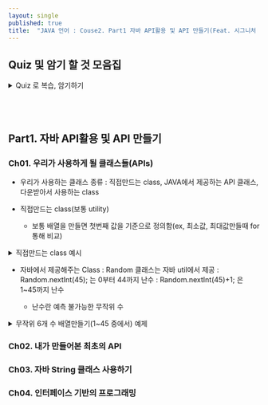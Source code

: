 ```yaml
---
layout: single
published: true
title:  "JAVA 언어 : Couse2. Part1 자바 API활용 및 API 만들기(Feat. 시그니처 백엔드 강의)"
---
```



## Quiz 및 암기 할 것 모음집


<details>
  <summary>
    Quiz 로 복습, 암기하기
  </summary>
<div markdown="1">
  <br>



<details>
  <summary>
    답안지
  </summary>

<div markdown="1">
  <br>




</div>
</details>



</div>
</details>

  <br>
  
  <br>
  


  <br>
  


## Part1. 자바 API활용 및 API 만들기

### Ch01. 우리가 사용하게 될 클래스들(APIs) 

* 우리가 사용하는 클래스 종류
  : 직접만드는 class, JAVA에서 제공하는 API 클래스, 다운받아서 사용하는 class

* 직접만드는 class(보통 utility)
  - 보통 배열을 만들면 첫번째 값을 기준으로 정의함(ex, 최소값, 최대값만들때 for 통해 비교)

<details>
  <summary>
    직접만드는 class 예시
  </summary>

<div markdown="1">
  <br>


 - 최소값, 최대값 클래스를 만들고..

```java
public class MinMaxFindler {
    private MinMaxFindler(){   }
    public static int findMin(int[] arr){ 
        int min=arr[0]; // 초기값
        for(int i=1;i<arr.length;i++){
            if(arr[i]<min){ 
                min=arr[i];
            }//
        }//
        return min;
    }
    public static int findMax(int[] arr){
        int max=arr[0]; // 초기값
        for(int i=1;i<arr.length;i++){
            if(arr[i]>max){
                max=arr[i];
            }//
        }//
        return max;
    }
}
```

- 사용하는 예시

```java
import fc.java.model2.MinMaxFindler;

public class MinMaxFinderTest {
    public static void main(String[] args) {
        int[] arr={5,3,9,1,7};
        int min=MinMaxFindler.findMin(arr);
        int max=MinMaxFindler.findMax(arr);
        System.out.println("min = " + min); // 1
        System.out.println("max = " + max); // 9
    }
}
```

</div>
</details>


* 자바에서 제공해주는 Class
  : Random 클래스는 자바 util에서 제공
  : Random.nextInt(45); 는 0부터 44까지 난수
  : Random.nextInt(45)+1; 은 1~45까지 난수

  - 난수란 예측 불가능한 무작위 수


<details>
  <summary>
    무작위 6개 수 배열만들기(1~45 중에서) 예제
  </summary>

<div markdown="1">
  <br>

```java
import java.util.Random;

public class RandomAPI {
    public static void main(String[] args) {
        Random rand=new Random();
        int[] arr=new int[6];
        int i=0; // 저장위치(pos)
        while (i<6){
            int num=rand.nextInt(45)+1; // 1~45 중에 숫자 하나 고르기
            boolean isDuplicate=false; // 기본으로 겹치지 않는다
            for(int j=0;j<i;j++){ //i번째 배열 숫자와 그전까지 숫자 중복하는지 확인하기
                if(arr[j]==num){ 
                    isDuplicate=true; //같으면 트루 >>겹친다로
                    break;
                }//
            }//
            if(!isDuplicate){ // 겹치지 않으면 다음 i++ 생성(i번째에 넘버 저장후 i에 1더해줌)
                arr[i++]=num;
            }
        }//
        for(int num : arr){
            System.out.print(num+" ");
        }
    }
}
```


</div>
</details>




### Ch02. 내가 만들어본 최초의 API




### Ch03. 자바 String 클래스 사용하기




### Ch04. 인터페이스 기반의 프로그래밍




















